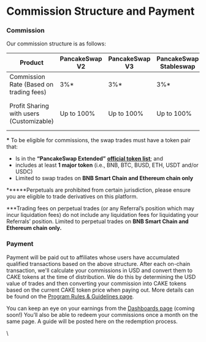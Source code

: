 # Commission Structure and Payment

### Commission

Our commission structure is as follows:

<table><thead><tr><th width="198">Product</th><th width="142">PancakeSwap V2</th><th width="140">PancakeSwap V3</th><th width="146">PancakeSwap Stableswap</th><th>PancakeSwap Perpetuals</th></tr></thead><tbody><tr><td>Commission Rate (Based on trading fees)</td><td>3%*</td><td>3%*</td><td>3%*</td><td>20%**</td></tr><tr><td>Profit Sharing with users (Customizable)</td><td>Up to 100%</td><td>Up to 100%</td><td>Up to 100%</td><td>Users get 20% of commissions fixed<strong>***</strong></td></tr></tbody></table>

**\*** To be eligible for commissions, the swap trades must have a token pair that:

* Is in the **“PancakeSwap Extended”** [**official token list**](https://tokenlists.org/token-list?url=https://tokens.pancakeswap.finance/pancakeswap-extended.json); and
* includes at least **1 major token** (i.e., BNB, BTC, BUSD, ETH, USDT and/or USDC)
* Limited to swap trades on **BNB Smart Chain and Ethereum chain only**

**\*\***Perpetuals are prohibited from certain jurisdiction, please ensure you are eligible to trade derivatives on this platform.

\*\*\*Trading fees on perpetual trades (or any Referral’s position which may incur liquidation fees) do not include any liquidation fees for liquidating your Referrals’ position. Limited to perpetual trades on **BNB Smart Chain and Ethereum chain only.**

### Payment

Payment will be paid out to affiliates whose users have accumulated qualified transactions based on the above structure. After each on-chain transaction, we'll calculate your commissions in USD and convert them to CAKE tokens at the time of distribution. We do this by determining the USD value of trades and then converting your commission into CAKE tokens based on the current CAKE token price when paying out. More details can be found on the [Program Rules & Guidelines page](program-rules-and-guidelines.md).

You can keep an eye on your earnings from the [Dashboards page](https://pancakeswap.finance/affiliates-program/dashboard) (coming soon!) You’ll also be able to redeem your commissions once a month on the same page. A guide will be posted here on the redemption process.

\
